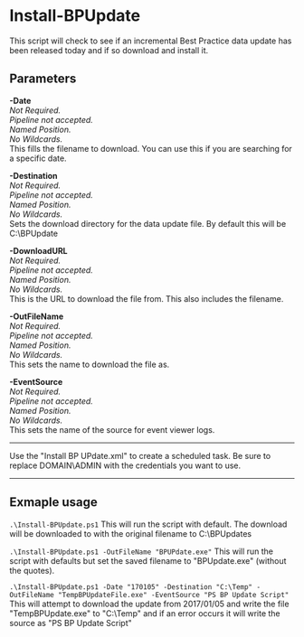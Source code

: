 Install-BPUpdate
=================

This script will check to see if an incremental Best Practice data update has been released today and if so download and install it.


 Parameters
 -------------- 
 **-Date**  
  	_Not Required._  
   _Pipeline not accepted._   
   _Named Position._   
   _No Wildcards._   
  	This fills the filename to download. You can use this if you are searching for a specific date.
  
 **-Destination**  
  	_Not Required._  
   _Pipeline not accepted._   
   _Named Position._   
   _No Wildcards._   
  	Sets the download directory for the data update file. By default this will be C:\BPUpdate
  
 **-DownloadURL**  
  	_Not Required._  
   _Pipeline not accepted._   
   _Named Position._   
   _No Wildcards._   
  	This is the URL to download the file from. This also includes the filename.
  
 **-OutFileName**  
  	_Not Required._  
   _Pipeline not accepted._   
   _Named Position._   
   _No Wildcards._   
  	This sets the name to download the file as.
    
 **-EventSource**  
  	_Not Required._  
   _Pipeline not accepted._   
   _Named Position._   
   _No Wildcards._   
  	This sets the name of the source for event viewer logs.

-------------------

Use the "Install BP UPdate.xml" to create a scheduled task. Be sure to replace DOMAIN\ADMIN with the credentials you want to use.

-------------------
Exmaple usage
-------------- 

  `.\Install-BPUpdate.ps1`
        This will run the script with default. The download will be downloaded to with the original filename to C:\BPUpdates
    
  `.\Install-BPUpdate.ps1 -OutFileName "BPUPdate.exe"`
  	    This will run the script with defaults but set the saved filename to "BPUpdate.exe" (without the quotes).
   
   `.\Install-BPUpdate.ps1 -Date "170105" -Destination "C:\Temp" -OutFileName "TempBPUpdateFile.exe" -EventSource "PS BP Update Script"`
       This will attempt to download the update from 2017/01/05 and write the file "TempBPUpdate.exe" to "C:\Temp" and if an error occurs it will write the source as "PS BP Update Script"
